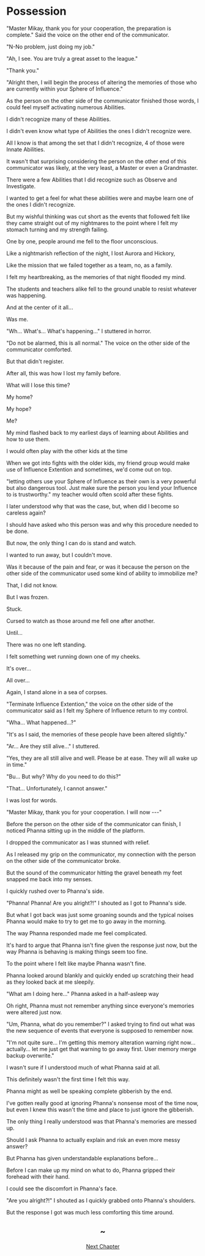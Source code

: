 # Possession

"Master Mikay, thank you for your cooperation, the preparation is complete." Said the voice on the other end of the communicator.

"N-No problem, just doing my job."

"Ah, I see. You are truly a great asset to the league."

"Thank you."

"Alright then, I will begin the process of altering the memories of those who are currently within your Sphere of Influence."

As the person on the other side of the communicator finished those words, I could feel myself activating numerous Abilities.

I didn't recognize many of these Abilities.

I didn't even know what type of Abilities the ones I didn't recognize were.

All I know is that among the set that I didn't recognize, 4 of those were Innate Abilities.

It wasn't that surprising considering the person on the other end of this communicator was likely, at the very least, a Master or even a Grandmaster.

There were a few Abilities that I did recognize such as Observe and Investigate.

I wanted to get a feel for what these abilities were and maybe learn one of the ones I didn't recognize.

But my wishful thinking was cut short as the events that followed felt like they came straight out of my nightmares to the point where I felt my stomach turning and my strength failing.

One by one, people around me fell to the floor unconscious.

Like a nightmarish reflection of the night, I lost Aurora and Hickory, 

Like the mission that we failed together as a team, no, as a family.

I felt my heartbreaking, as the memories of that night flooded my mind.

The students and teachers alike fell to the ground unable to resist whatever was happening.

And at the center of it all...

Was me.

"Wh... What's... What's happening..." I stuttered in horror.

"Do not be alarmed, this is all normal." The voice on the other side of the communicator comforted.

But that didn't register.

After all, this was how I lost my family before.

What will I lose this time?

My home?

My hope?

Me?

My mind flashed back to my earliest days of learning about Abilities and how to use them.

I would often play with the other kids at the time 

When we got into fights with the older kids, my friend group would make use of Influence Extention and sometimes, we'd come out on top.

"letting others use your Sphere of Influence as their own is a very powerful but also dangerous tool. Just make sure the person you lend your Influence to is trustworthy." my teacher would often scold after these fights.

I later understood why that was the case, but, when did I become so careless again?

I should have asked who this person was and why this procedure needed to be done. 

But now, the only thing I can do is stand and watch.

I wanted to run away, but I couldn't move.

Was it because of the pain and fear, or was it because the person on the other side of the communicator used some kind of ability to immobilize me?

That, I did not know.

But I was frozen.

Stuck.

Cursed to watch as those around me fell one after another.

Until...

There was no one left standing.

I felt something wet running down one of my cheeks.

It's over...

All over...

Again, I stand alone in a sea of corpses.

"Terminate Influence Extention," the voice on the other side of the communicator said as I felt my Sphere of Influence return to my control.

"Wha... What happened...?"

"It's as I said, the memories of these people have been altered slightly."

"Ar... Are they still alive..." I stuttered.

"Yes, they are all still alive and well. Please be at ease. They will all wake up in time."

"Bu... But why? Why do you need to do this?"

"That... Unfortunately, I cannot answer."

I was lost for words.

"Master Mikay, thank you for your cooperation. I will now ---" 

Before the person on the other side of the communicator can finish, I noticed Phanna sitting up in the middle of the platform. 

I dropped the communicator as I was stunned with relief.

As I released my grip on the communicator, my connection with the person on the other side of the communicator broke.

But the sound of the communicator hitting the gravel beneath my feet snapped me back into my senses.

I quickly rushed over to Phanna's side.

"Phanna! Phanna! Are you alright?!" I shouted as I got to Phanna's side.

But what I got back was just some groaning sounds and the typical noises Phanna would make to try to get me to go away in the morning.

The way Phanna responded made me feel complicated. 

It's hard to argue that Phanna isn't fine given the response just now, but the way Phanna is behaving is making things seem too fine.

To the point where I felt like maybe Phanna wasn't fine.

Phanna looked around blankly and quickly ended up scratching their head as they looked back at me sleepily.

"What am I doing here..." Phanna asked in a half-asleep way

Oh right, Phanna must not remember anything since everyone's memories were altered just now.

"Um, Phanna, what do you remember?" I asked trying to find out what was the new sequence of events that everyone is supposed to remember now.

"I'm not quite sure... I'm getting this memory alteration warning right now... actually... let me just get that warning to go away first. User memory merge backup overwrite."

I wasn't sure if I understood much of what Phanna said at all.

This definitely wasn't the first time I felt this way.

Phanna might as well be speaking complete gibberish by the end.

I've gotten really good at ignoring Phanna's nonsense most of the time now, but even I knew this wasn't the time and place to just ignore the gibberish.

The only thing I really understood was that Phanna's memories are messed up.

Should I ask Phanna to actually explain and risk an even more messy answer?

But Phanna has given understandable explanations before...

Before I can make up my mind on what to do, Phanna gripped their forehead with their hand.

I could see the discomfort in Phanna's face.

"Are you alright?!"  I shouted as I quickly grabbed onto Phanna's shoulders.

But the response I got was much less comforting this time around.

## <center>~<center>

<center><a href="./3gQ6l5hb">Next Chapter</a></center>
